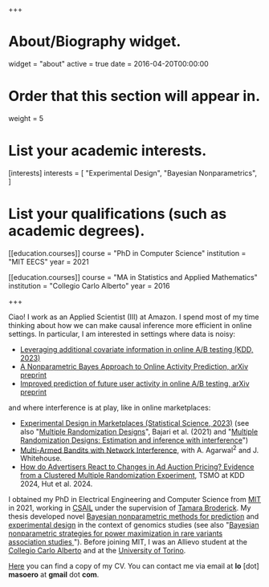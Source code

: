 +++
# About/Biography widget.
widget = "about"
active = true
date = 2016-04-20T00:00:00

# Order that this section will appear in.
weight = 5

# List your academic interests.
[interests]
  interests = [
    "Experimental Design",
    "Bayesian Nonparametrics",
  ]

# List your qualifications (such as academic degrees).

[[education.courses]]
  course = "PhD in Computer Science"
  institution = "MIT EECS"
  year = 2021

[[education.courses]]
  course = "MA in Statistics and Applied Mathematics"
  institution = "Collegio Carlo Alberto"
  year = 2016

 
+++

Ciao! I work as an Applied Scientist (III) at Amazon. 
I spend most of my time thinking about how we can make causal inference more efficient in online settings. 
In particular, I am interested in settings where data is noisy: 

* [Leveraging additional covariate information in online A/B testing (KDD, 2023)](https://proceedings.mlr.press/v218/masoero23a.html)	
* [A Nonparametric Bayes Approach to Online Activity Prediction, arXiv preprint](https://arxiv.org/abs/2401.14722)
* [Improved prediction of future user activity in online A/B testing, arXiv preprint](https://arxiv.org/abs/2402.03231)

and where interference is at play, like in online marketplaces:

* [Experimental Design in Marketplaces (Statistical Science, 2023)](https://projecteuclid.org/journals/statistical-science/advance-publication/Experimental-Design-in-Marketplaces/10.1214/23-STS883.short) (see also "[Multiple Randomization Designs](https://arxiv.org/abs/2112.13495)",  Bajari et al. (2021) and  "[Multiple Randomization Designs: Estimation and inference with interference](https://arxiv.org/abs/2401.01264)")
* [Multi-Armed Bandits with Network Interference](https://arxiv.org/abs/2405.18621), with A. Agarwal<sup>2</sup> and J. Whitehouse.
* [How do Advertisers React to Changes in Ad Auction Pricing? Evidence from a Clustered Multiple Randomization Experiment](https://www.amazon.science/publications/how-do-advertisers-react-to-changes-in-ad-auction-pricing), TSMO at KDD 2024, Hut et al. 2024. 

I obtained my PhD in Electrical Engineering and Computer Science from [MIT](http://www.mit.edu/) in 2021, working in [CSAIL](https://www.csail.mit.edu/) under the supervision of [Tamara Broderick](http://www.tamarabroderick.com/). My thesis developed novel [Bayesian nonparametric methods for prediction](https://www.tandfonline.com/doi/full/10.1080/01621459.2022.2115918) and [experimental design](https://academic.oup.com/biomet/article-abstract/109/1/17/6146908) in the context of genomics studies (see also "[Bayesian nonparametric strategies for power maximization in rare variants association studies
](https://arxiv.org/abs/2112.02032)"). Before joining MIT, I was an Allievo student at the [Collegio Carlo Alberto](https://www.carloalberto.org/) and at the [University of Torino](https://www.unito.it/). 

[Here](http://lorenzomasoero.com/files/cv_masoero_2024.pdf) you can find a copy of my CV. You can contact me via email at **lo** [dot] **masoero** at **gmail** dot **com**. 
